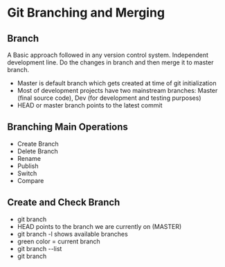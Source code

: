 # Git Branching and Merging

## Branch
A Basic approach followed in any version control system. Independent development line. Do the changes in branch and then merge it to master branch.
- Master is default branch which gets created at time of git initialization
- Most of development projects have two mainstream branches: Master (final source code), Dev (for development and testing purposes)
- HEAD or master branch points to the latest commit

## Branching Main Operations
- Create Branch
- Delete Branch
- Rename
- Publish
- Switch
- Compare

## Create and Check Branch
- git branch <new-branch-name>
- HEAD points to the branch we are currently on (MASTER)
- git branch -l shows available branches
- green color = current branch
- git branch --list
- git branch
